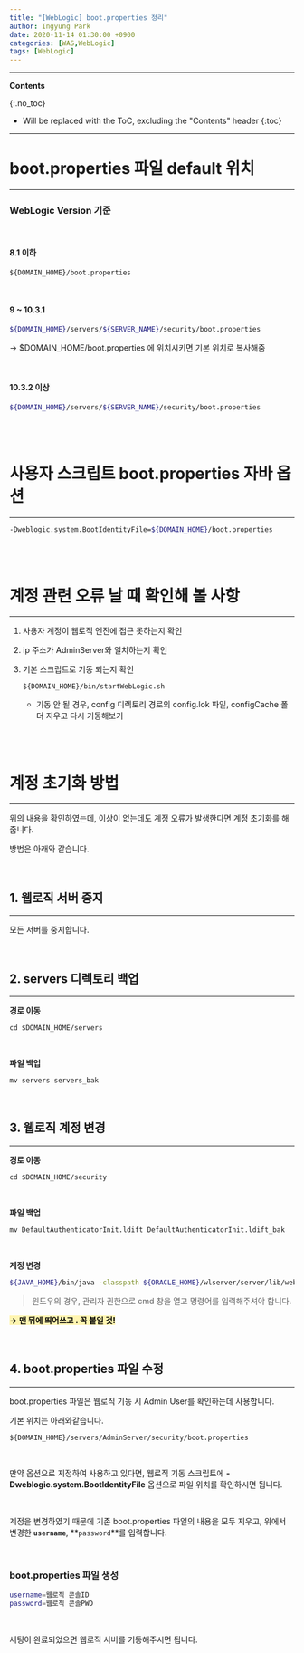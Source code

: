 ```yaml
---
title: "[WebLogic] boot.properties 정리"
author: Ingyung Park 
date: 2020-11-14 01:30:00 +0900
categories: [WAS,WebLogic]
tags: [WebLogic]
---
```


---
**Contents**

{:.no_toc}

* Will be replaced with the ToC, excluding the "Contents" header
{:toc}
---

# **boot.properties 파일 default 위치**

---

### **WebLogic Version 기준**

<br/>

#### **8.1 이하**

```shell
${DOMAIN_HOME}/boot.properties
```

<br/>

#### **9 ~ 10.3.1**

```sh
${DOMAIN_HOME}/servers/${SERVER_NAME}/security/boot.properties
```

→ $DOMAIN_HOME/boot.properties 에 위치시키면 기본 위치로 복사해줌

<br/>

#### **10.3.2 이상**

```sh
${DOMAIN_HOME}/servers/${SERVER_NAME}/security/boot.properties  
```



<br/>

<br/>

# **사용자 스크립트 boot.properties 자바 옵션**

---

```sh
-Dweblogic.system.BootIdentityFile=${DOMAIN_HOME}/boot.properties
```

  

<br/>

<br/>

# **계정 관련 오류 날 때 확인해 볼 사항**

---

1. 사용자 계정이 웹로직 엔진에 접근 못하는지 확인

2. ip 주소가 AdminServer와 일치하는지 확인

3. 기본 스크립트로 기동 되는지 확인 
   
   ```shell
   ${DOMAIN_HOME}/bin/startWebLogic.sh
   ```
   
   - 기동 안 될 경우, config 디렉토리 경로의 config.lok 파일, configCache 폴더 지우고 다시 기동해보기

  <br/>

<br/>

# **계정 초기화 방법**

---

위의 내용을 확인하였는데, 이상이 없는데도 계정 오류가 발생한다면 계정 초기화를 해줍니다.

방법은 아래와 같습니다.

<br/>

## **1. 웹로직 서버 중지**

---



모든 서버를 중지합니다. 

<br/>



## **2. servers 디렉토리 백업**

---



**경로 이동**

```shell
cd $DOMAIN_HOME/servers 
```

<br/>

**파일 백업**

```shell
mv servers servers_bak
```



<br/>

## **3. 웹로직 계정 변경**

---



**경로 이동**

```shell
cd $DOMAIN_HOME/security
```

<br/>

**파일 백업**

```shell
mv DefaultAuthenticatorInit.ldift DefaultAuthenticatorInit.ldift_bak
```



<br/>

**계정 변경**


```sh
${JAVA_HOME}/bin/java -classpath ${ORACLE_HOME}/wlserver/server/lib/weblogic.jar weblogic.security.utils.AdminAccount [웹로직 콘솔ID] [웹로직 콘솔PWD] .
```

> 윈도우의 경우, 관리자 권한으로 cmd 창을 열고 명령어를 입력해주셔야 합니다.

**<mark style="background-color: #fff5b1"> → 맨 뒤에 띄어쓰고 . 꼭 붙일 것!</mark>**



<br/>

## **4. boot.properties 파일 수정**

---



boot.properties 파일은 웹로직 기동 시 Admin User를 확인하는데 사용합니다.

기본 위치는 아래와같습니다.

```shell
${DOMAIN_HOME}/servers/AdminServer/security/boot.properties
```

<br/>

만약 옵션으로 지정하여 사용하고 있다면, 웹로직 기동 스크립트에 **-Dweblogic.system.BootIdentityFile** 옵션으로 파일 위치를 확인하시면 됩니다.

<br/>



계정을 변경하였기 때문에 기존 boot.properties 파일의 내용을 모두 지우고, 위에서 변경한 **`username`**, **`password`**를 입력합니다.  

<br/>

### **boot.properties 파일 생성**

```sh
username=웹로직 콘솔ID
password=웹로직 콘솔PWD
```

 <br/>

세팅이 완료되었으면 웹로직 서버를 기동해주시면 됩니다.


